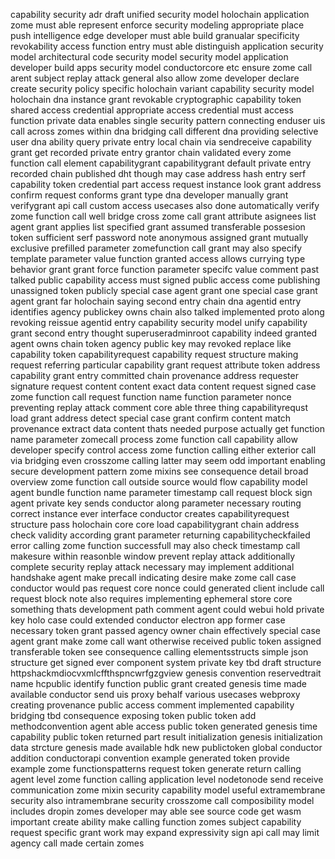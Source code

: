 capability security adr draft unified security model holochain application zome must able represent enforce security modeling appropriate place push intelligence edge developer must able build granualar specificity revokability access function entry must able distinguish application security model architectural code security model security model application developer build apps security model conductorcore etc ensure zome call arent subject replay attack general also allow zome developer declare create security policy specific holochain variant capability security model holochain dna instance grant revokable cryptographic capability token shared access credential appropriate access credential must access function private data enables single security pattern connecting enduser uis call across zomes within dna bridging call different dna providing selective user dna ability query private entry local chain via sendreceive capability grant get recorded private entry grantor chain validated every zome function call element capabilitygrant capabilitygrant default private entry recorded chain published dht though may case address hash entry serf capability token credential part access request instance look grant address confirm request conforms grant type dna developer manually grant verifygrant api call custom access usecases also done automatically verify zome function call well bridge cross zome call grant attribute asignees list agent grant applies list specified grant assumed transferable possesion token sufficient serf password note anonymous assigned grant mutually exclusive prefilled parameter zomefunction call grant may also specify template parameter value function granted access allows currying type behavior grant grant force function parameter specifc value comment past talked public capability access must signed public access come publishing unassigned token publicly special case agent grant one special case grant agent grant far holochain saying second entry chain dna agentid entry identifies agency publickey owns chain also talked implemented proto along revoking reissue agentid entry capability security model unify capability grant second entry thought superuseradminroot capability indeed granted agent owns chain token agency public key may revoked replace like capability token capabilityrequest capability request structure making request referring particular capability grant request attribute token address capability grant entry committed chain provenance address requester signature request content content exact data content request signed case zome function call request function name function parameter nonce preventing replay attack comment core able three thing capabilityrequst load grant address detect special case grant confirm content match provenance extract data content thats needed purpose actually get function name parameter zomecall process zome function call capability allow developer specify control access zome function calling either exterior call via bridging even crosszome calling latter may seem odd important enabling secure development pattern zome mixins see consequence detail broad overview zome function call outside source would flow capability model agent bundle function name parameter timestamp call request block sign agent private key sends conductor along parameter necessary routing correct instance ever interface conductor creates capabilityrequest structure pass holochain core core load capabilitygrant chain address check validity according grant parameter returning capabilitycheckfailed error calling zome function successfull may also check timestamp call makesure within reasonble window prevent replay attack additionally complete security replay attack necessary may implement additional handshake agent make precall indicating desire make zome call case conductor would pas request core nonce could generated client include call request block note also requires implementing ephemeral store core something thats development path comment agent could webui hold private key holo case could extended conductor electron app former case necessary token grant passed agency owner chain effectively special case agent grant make zome call want otherwise received public token assigned transferable token see consequence calling elementsstructs simple json structure get signed ever component system private key tbd draft structure httpshackmdiocvxmlcffthspncwrfgzgview genesis convention reservedtrait name hcpublic identify function public grant created genesis time made available conductor send uis proxy behalf various usecases webproxy creating provenance public access comment implemented capability bridging tbd consequence exposing token public token add methodconvention agent able access public token generated genesis time capability public token returned part result initialization genesis initialization data strcture genesis made available hdk new publictoken global conductor addition conductorapi convention example generated token provide example zome functionspatterns request token generate return calling agent level zome function calling application level nodetonode send receive communication zome mixin security capability model useful extramembrane security also intramembrane security crosszome call composibility model includes dropin zomes developer may able see source code get wasm important create ability make calling function zomes subject capability request specific grant work may expand expressivity sign api call may limit agency call made certain zomes